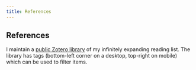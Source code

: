 ```yaml
---
title: References
---
```


## References

I maintain a [public Zotero
library](https://www.zotero.org/chenson2018/library) of my infinitely expanding
reading list. The library has tags (bottom-left corner on a desktop, top-right on mobile) which can be used to
filter items.

